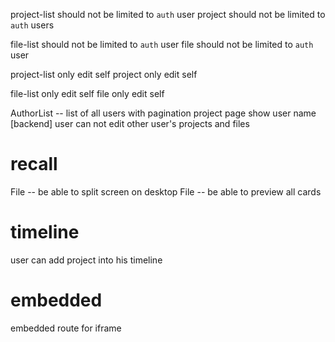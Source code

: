 project-list should not be limited to `auth` user
project should not be limited to `auth` users

file-list should not be limited to `auth` user
file should not be limited to `auth` user

project-list only edit self
project only edit self

file-list only edit self
file only edit self

AuthorList -- list of all users with pagination
project page show user name
[backend] user can not edit other user's projects and files

# recall

File -- be able to split screen on desktop
File -- be able to preview all cards

# timeline

user can add project into his timeline

# embedded

embedded route for iframe
